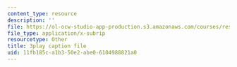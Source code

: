 ```yaml
---
content_type: resource
description: ''
file: https://ol-ocw-studio-app-production.s3.amazonaws.com/courses/res-15-003-shaping-the-future-of-work-15-662x-spring-2016/11fb185ca1b350e2abe06104988821a0_RKjvoLeojfk.vtt
file_type: application/x-subrip
resourcetype: Other
title: 3play caption file
uid: 11fb185c-a1b3-50e2-abe0-6104988821a0
---
```

